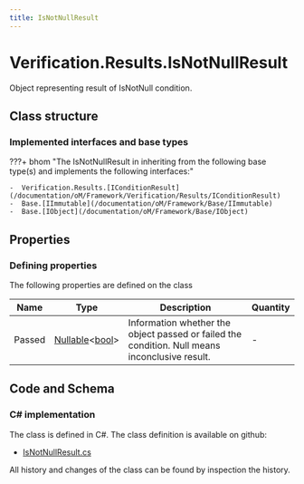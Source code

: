```yaml
---
title: IsNotNullResult
---
```


# Verification.Results.IsNotNullResult

Object representing result of IsNotNull condition.

## Class structure

### Implemented interfaces and base types

???+ bhom "The IsNotNullResult in inheriting from the following base type(s) and implements the following interfaces:"

    -  Verification.Results.[IConditionResult](/documentation/oM/Framework/Verification/Results/IConditionResult)
    -  Base.[IImmutable](/documentation/oM/Framework/Base/IImmutable)
    -  Base.[IObject](/documentation/oM/Framework/Base/IObject)


## Properties



### Defining properties

The following properties are defined on the class

| Name             | Type             | Description      | Quantity         |
|------------------|------------------|------------------|------------------|
| Passed | [Nullable](https://learn.microsoft.com/en-us/dotnet/api/System.Nullable-1?view=netstandard-2.0)&lt;[bool](https://learn.microsoft.com/en-us/dotnet/api/System.Boolean?view=netstandard-2.0)&gt; | Information whether the object passed or failed the condition. Null means inconclusive result. | - |


## Code and Schema

### C# implementation

The class is defined in C#. The class definition is available on github:

- [IsNotNullResult.cs](https://github.com/BHoM/BHoM/blob/develop/Verification_oM/Results/Conditions/IsNotNullResult.cs)

All history and changes of the class can be found by inspection the history.
